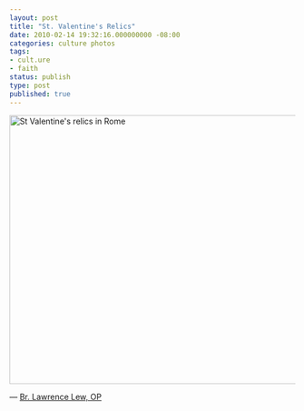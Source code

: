 ```yaml
---
layout: post
title: "St. Valentine's Relics"
date: 2010-02-14 19:32:16.000000000 -08:00
categories: culture photos
tags:
- cult.ure
- faith
status: publish
type: post
published: true
---
```

<a data-flickr-embed="true" href="https://www.flickr.com/photos/paullew/2262875989" title="St Valentine&#x27;s relics in Rome"><img src="https://farm3.staticflickr.com/2141/2262875989_948afb24d8_z.jpg" width="640" height="473" alt="St Valentine&#x27;s relics in Rome"></a>

&mdash; [Br. Lawrence Lew, OP](https://www.flickr.com/photos/paullew/)
